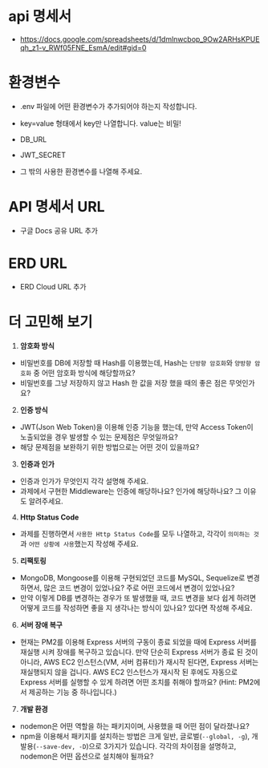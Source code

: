 # api 명세서

- https://docs.google.com/spreadsheets/d/1dmlnwcbop_9Ow2ARHsKPUEqh_z1-v_RWf05FNE_EsmA/edit#gid=0

# 환경변수

- .env 파일에 어떤 환경변수가 추가되어야 하는지 작성합니다.
- key=value 형태에서 key만 나열합니다. value는 비밀!

- DB_URL
- JWT_SECRET
- 그 밖의 사용한 환경변수를 나열해 주세요.

# API 명세서 URL

- 구글 Docs 공유 URL 추가

# ERD URL

- ERD Cloud URL 추가

# 더 고민해 보기

1. **암호화 방식**

- 비밀번호를 DB에 저장할 때 Hash를 이용했는데, Hash는 `단방향 암호화`와 `양방향 암호화` 중 어떤 암호화 방식에 해당할까요?
- 비밀번호를 그냥 저장하지 않고 Hash 한 값을 저장 했을 때의 좋은 점은 무엇인가요?

2. **인증 방식**

- JWT(Json Web Token)을 이용해 인증 기능을 했는데, 만약 Access Token이 노출되었을 경우 발생할 수 있는 문제점은 무엇일까요?
- 해당 문제점을 보완하기 위한 방법으로는 어떤 것이 있을까요?

3. **인증과 인가**

- 인증과 인가가 무엇인지 각각 설명해 주세요.
- 과제에서 구현한 Middleware는 인증에 해당하나요? 인가에 해당하나요? 그 이유도 알려주세요.

4. **Http Status Code**

- 과제를 진행하면서 `사용한 Http Status Code`를 모두 나열하고, 각각이 `의미하는 것`과 `어떤 상황에 사용`했는지 작성해 주세요.

5. **리팩토링**

- MongoDB, Mongoose를 이용해 구현되었던 코드를 MySQL, Sequelize로 변경하면서, 많은 코드 변경이 있었나요? 주로 어떤 코드에서 변경이 있었나요?
- 만약 이렇게 DB를 변경하는 경우가 또 발생했을 때, 코드 변경을 보다 쉽게 하려면 어떻게 코드를 작성하면 좋을 지 생각나는 방식이 있나요? 있다면 작성해 주세요.

6. **서버 장애 복구**

- 현재는 PM2를 이용해 Express 서버의 구동이 종료 되었을 때에 Express 서버를 재실행 시켜 장애를 복구하고 있습니다. 만약 단순히 Express 서버가 종료 된 것이 아니라, AWS EC2 인스턴스(VM, 서버 컴퓨터)가 재시작 된다면, Express 서버는 재실행되지 않을 겁니다. AWS EC2 인스턴스가 재시작 된 후에도 자동으로 Express 서버를 실행할 수 있게 하려면 어떤 조치를 취해야 할까요?
  (Hint: PM2에서 제공하는 기능 중 하나입니다.)

7. **개발 환경**

- nodemon은 어떤 역할을 하는 패키지이며, 사용했을 때 어떤 점이 달라졌나요?
- npm을 이용해서 패키지를 설치하는 방법은 크게 일반, 글로벌(`--global, -g`), 개발용(`--save-dev, -D`)으로 3가지가 있습니다. 각각의 차이점을 설명하고, nodemon은 어떤 옵션으로 설치해야 될까요?
